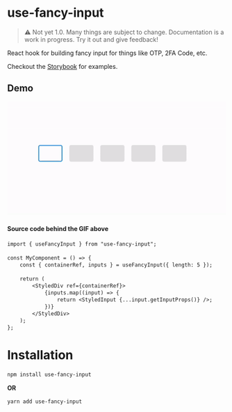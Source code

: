 # use-fancy-input

> ⚠️ Not yet 1.0. Many things are subject to change. Documentation is a work in progress. Try it out and give feedback!

React hook for building fancy input for things like OTP, 2FA Code, etc.

Checkout the [Storybook](https://ceoshikhar.github.io/use-fancy-input) for examples.

## Demo

<img src="./demo.gif" />

#### Source code behind the GIF above

```tsx
import { useFancyInput } from "use-fancy-input";

const MyComponent = () => {
    const { containerRef, inputs } = useFancyInput({ length: 5 });

    return (
        <StyledDiv ref={containerRef}>
            {inputs.map((input) => {
                return <StyledInput {...input.getInputProps()} />;
            })}
        </StyledDiv>
    );
};
```

# Installation

```bash
npm install use-fancy-input
```

**OR**

```bash
yarn add use-fancy-input
```

